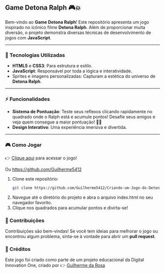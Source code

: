 ## Game Detona Ralph 🎮💥

Bem-vindo ao **Game Detona Ralph**! Este repositório apresenta um jogo inspirado no icônico filme **Detona Ralph**. Além de proporcionar muita diversão, o projeto demonstra diversas técnicas de desenvolvimento de jogos com **JavaScript**.

---

### 🚀 Tecnologias Utilizadas

- **HTML5** e **CSS3**: Para estrutura e estilo.
- **JavaScript**: Responsável por toda a lógica e interatividade.
- Sprites e imagens personalizadas: Capturam a estética do universo de **Detona Ralph**.

---

### ⚡ Funcionalidades

- **Sistema de Pontuação**: Teste seus reflexos clicando rapidamente no quadrado onde o Ralph está e acumule pontos! Desafie seus amigos e veja quem consegue a maior pontuação! 💯🎯
- **Design Interativo**: Uma experiência imersiva e divertida.

---

### 🎮 Como Jogar

👉 [Clique aqui](https://guilherme5412.github.io/Criando-um-Jogo-do-Detona-Ralph-com-JavaScript/) para acessar o jogo!

Ou https://github.com/Guilherme5412

1. Clone este repositório:
   ```bash
   git clone https://github.com/Guilherme5412/Criando-um-Jogo-do-Detona-Ralph-com-JavaScript
2. Navegue até o diretório do projeto e abra o arquivo index.html no seu navegador favorito.
3. Clique nos quadrados para acumular pontos e divirta-se!

### 🤝 Contribuições
Contribuições são bem-vindas!
Se você tem ideias para melhorar o jogo ou encontrou algum problema, sinta-se à vontade para abrir um **pull request**.

### 🎨 Créditos
Este jogo foi criado como parte de um projeto educacional da Digital Innovation One, criado por 👉 [Guilherme da Rosa](https://github.com/Guilherme5412)

                 


